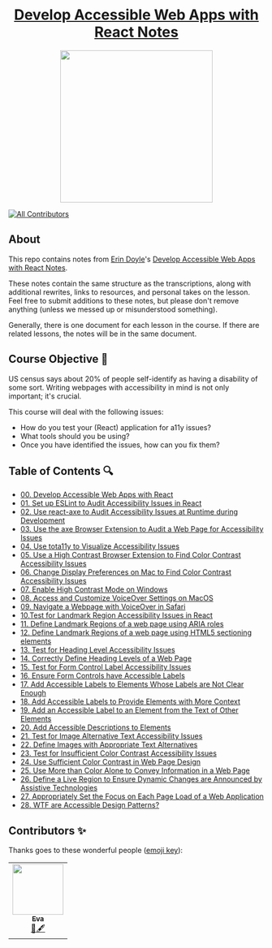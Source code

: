 <h1 align="center"><a href="https://egghead.io/courses/develop-accessible-web-apps-with-react">Develop Accessible Web Apps with React Notes</a></h1>

<p align="center"><img src="https://d2eip9sf3oo6c2.cloudfront.net/series/square_covers/000/000/412/full/AccessibleReact_1000.png" width="300"></p>

<p align="center">
<!-- ALL-CONTRIBUTORS-BADGE:START - Do not remove or modify this section -->
    
[![All Contributors](https://img.shields.io/badge/all_contributors-1-orange.svg?style=flat-square)](#contributors-)
    
<!-- ALL-CONTRIBUTORS-BADGE:END -->
</p>

## About

This repo contains notes from [Erin Doyle](https://twitter.com/SunshinyDoyle)'s [Develop Accessible Web Apps with React Notes](https://egghead.io/courses/develop-accessible-web-apps-with-react).

These notes contain the same structure as the transcriptions, along with additional rewrites, links to resources, and personal takes on the lesson. Feel free to submit additions to these notes, but please don't remove anything (unless we messed up or misunderstood something).

Generally, there is one document for each lesson in the course. If there are related lessons, the notes will be in the same document.

## Course Objective 💪

US census says about 20% of people self-identify as having a disability of some sort. Writing webpages with accessibility in mind is not only important; it's crucial.

This course will deal with the following issues:

- How do you test your (React) application for a11y issues?
- What tools should you be using?
- Once you have identified the issues, how can you fix them?

## Table of Contents 🔍

- [00. Develop Accessible Web Apps with React](notes/00-intro.md)
- [01. Set up ESLint to Audit Accessibility Issues in React](notes/01-eslint-plugin.md)
- [02. Use react-axe to Audit Accessibility Issues at Runtime during Development](notes/02-react-axe.md)
- [03. Use the axe Browser Extension to Audit a Web Page for Accessibility Issues](notes/03-axe-browser-extension.md)
- [04. Use tota11y to Visualize Accessibility Issues](notes/04-tota11y-plugin.md)
- [05. Use a High Contrast Browser Extension to Find Color Contrast Accessibility Issues](notes/05-high-contrast-plugin.md)
- [06. Change Display Preferences on Mac to Find Color Contrast Accessibility Issues](notes/06-color-contrast-macOS.md)
- [07. Enable High Contrast Mode on Windows](notes/07-color-contrast-windows.md)
- [08. Access and Customize VoiceOver Settings on MacOS](notes/08-voiceover-macOS.md)
- [09. Navigate a Webpage with VoiceOver in Safari](notes/09-navigate-safari-voiceover.md)
- [10.Test for Landmark Region Accessibility Issues in React](notes/10-test-landmark-regions.md)
- [11. Define Landmark Regions of a web page using ARIA roles](notes/11-define-landmarks.md)
- [12. Define Landmark Regions of a web page using HTML5 sectioning elements](notes/12-semantic-HTML.md)
- [13. Test for Heading Level Accessibility Issues](notes/13-headings.md)
- [14. Correctly Define Heading Levels of a Web Page](notes/14-heading-levels.md)
- [15. Test for Form Control Label Accessibility Issues](notes/15-form-controls.md)
- [16. Ensure Form Controls have Accessible Labels](notes/16-input-labels.md)
- [17. Add Accessible Labels to Elements Whose Labels are Not Clear Enough](notes/17-accessible-labels.md)
- [18. Add Accessible Labels to Provide Elements with More Context](notes/18-accessible-labels-2.md)
- [19. Add an Accessible Label to an Element from the Text of Other Elements](notes/19-add-extra-labels.md)
- [20. Add Accessible Descriptions to Elements](notes/20-accessible-descriptions.md)
- [21. Test for Image Alternative Text Accessibility Issues](notes/21-test-alt-text-.md)
- [22. Define Images with Appropriate Text Alternatives](notes/22-alt-attributes.md)
- [23. Test for Insufficient Color Contrast Accessibility Issues](23-test-color-contrast.md)
- [24. Use Sufficient Color Contrast in Web Page Design](notes/24-fix-color-contrast.md)
- [25. Use More than Color Alone to Convey Information in a Web Page](notes/25-not-just-color.md)
- [26. Define a Live Region to Ensure Dynamic Changes are Announced by Assistive Technologies](notes/26-live-regions.md)
- [27. Appropriately Set the Focus on Each Page Load of a Web Application](notes/27-manage-focus.md)
- [28. WTF are Accessible Design Patterns?](notes/28-accessible-design-patterns.md)

## Contributors ✨

Thanks goes to these wonderful people ([emoji key](https://allcontributors.org/docs/en/emoji-key)):

<table>
  <tr>
    <td align="center"><a href="https://github.com/edieblu"><img src="https://avatars0.githubusercontent.com/u/17270662?s=460&u=8d1a4d67576db0a3baa21fa5b2ecab811476da61&v=4" width="100px;" alt=""/><br /><sub><b>Eva</b></sub></a><br /><a href="#review-edieblu" title="Review">👀</a><a href="#content-edieblu" title="Content">🖋</a></td>
</table>
